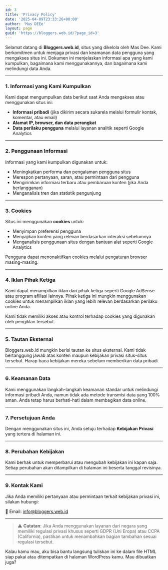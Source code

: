 ```yaml
---
id: 3
title: 'Privacy Policy'
date: '2025-04-09T23:33:26+00:00'
author: 'Mas DEEe'
layout: page
guid: 'https://bloggers.web.id/?page_id=3'
---
```


Selamat datang di **Bloggers.web.id**, situs yang dikelola oleh Mas Dee. Kami berkomitmen untuk menjaga privasi dan keamanan data pengguna yang mengakses situs ini. Dokumen ini menjelaskan informasi apa yang kami kumpulkan, bagaimana kami menggunakannya, dan bagaimana kami melindungi data Anda.

---

### 1. Informasi yang Kami Kumpulkan

Kami dapat mengumpulkan data berikut saat Anda mengakses atau menggunakan situs ini:

- **Informasi pribadi** (jika dikirim secara sukarela melalui formulir kontak, komentar, atau email)
- **Alamat IP, browser, dan data perangkat**
- **Data perilaku pengguna** melalui layanan analitik seperti Google Analytics

---

### 2. Penggunaan Informasi

Informasi yang kami kumpulkan digunakan untuk:

- Meningkatkan performa dan pengalaman pengguna situs
- Merespon pertanyaan, saran, atau permintaan dari pengguna
- Mengirimkan informasi terbaru atau pembaruan konten (jika Anda berlangganan)
- Menganalisis tren dan statistik pengunjung

---

### 3. Cookies

Situs ini menggunakan **cookies** untuk:

- Menyimpan preferensi pengguna
- Menyajikan konten yang relevan berdasarkan interaksi sebelumnya
- Menganalisis penggunaan situs dengan bantuan alat seperti Google Analytics

Pengguna dapat menonaktifkan cookies melalui pengaturan browser masing-masing.

---

### 4. Iklan Pihak Ketiga

Kami dapat menampilkan iklan dari pihak ketiga seperti Google AdSense atau program afiliasi lainnya. Pihak ketiga ini mungkin menggunakan cookies untuk menampilkan iklan yang lebih relevan berdasarkan perilaku online Anda.

Kami tidak memiliki akses atau kontrol terhadap cookies yang digunakan oleh pengiklan tersebut.

---

### 5. Tautan Eksternal

Bloggers.web.id mungkin berisi tautan ke situs eksternal. Kami tidak bertanggung jawab atas konten maupun kebijakan privasi situs-situs tersebut. Harap baca kebijakan mereka sebelum memberikan data pribadi.

---

### 6. Keamanan Data

Kami menggunakan langkah-langkah keamanan standar untuk melindungi informasi pribadi Anda, namun tidak ada metode transmisi data yang 100% aman. Anda tetap harus berhati-hati dalam membagikan data online.

---

### 7. Persetujuan Anda

Dengan menggunakan situs ini, Anda setuju terhadap **Kebijakan Privasi** yang tertera di halaman ini.

---

### 8. Perubahan Kebijakan

Kami berhak untuk memperbarui atau mengubah kebijakan ini kapan saja. Setiap perubahan akan ditampilkan di halaman ini beserta tanggal revisinya.

---

### 9. Kontak Kami

Jika Anda memiliki pertanyaan atau permintaan terkait kebijakan privasi ini, silakan hubungi:

📧 Email: <a data-end="2926" data-start="2875" rel="noopener">info@bloggers.web.id</a>

---

> ⚠️ **Catatan**: Jika Anda menggunakan layanan dari negara yang memiliki regulasi privasi khusus seperti GDPR (Uni Eropa) atau CCPA (California), pastikan untuk menambahkan bagian tambahan sesuai regulasi tersebut.

Kalau kamu mau, aku bisa bantu langsung tuliskan ini ke dalam file HTML siap pakai atau ditempatkan di halaman WordPress kamu. Mau dibuatkan juga?